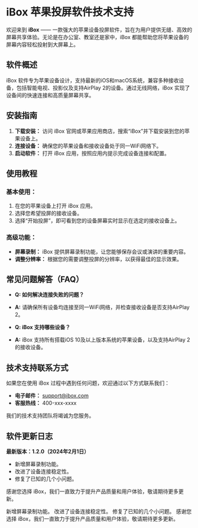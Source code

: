 # iBox 苹果投屏软件技术支持

欢迎来到 **iBox** —— 一款强大的苹果设备投屏软件，旨在为用户提供无缝、高效的屏幕共享体验。无论是在办公室、教室还是家中，iBox 都能帮助您将苹果设备的屏幕内容轻松投射到大屏幕上。

## 软件概述

iBox 软件专为苹果设备设计，支持最新的iOS和macOS系统，兼容多种接收设备，包括智能电视、投影仪及支持AirPlay 2的设备。通过无线网络，iBox 实现了设备间的快速连接和高质量屏幕共享。

## 安装指南

1. **下载安装：** 访问 iBox 官网或苹果应用商店，搜索“iBox”并下载安装到您的苹果设备上。
2. **连接设备：** 确保您的苹果设备和接收设备处于同一WiFi网络下。
3. **启动软件：** 打开 iBox 应用，按照应用内提示完成设备连接和配置。

## 使用教程

### 基本使用：

1. 在您的苹果设备上打开 iBox 应用。
2. 选择您希望投屏的接收设备。
3. 选择“开始投屏”，即可看到您的设备屏幕实时显示在选定的接收设备上。

### 高级功能：

- **屏幕录制：** iBox 提供屏幕录制功能，让您能够保存会议或演讲的重要内容。
- **调整分辨率：** 根据您的需要调整投屏的分辨率，以获得最佳的显示效果。

## 常见问题解答（FAQ）

- **Q: 如何解决连接失败的问题？**
- **A:** 请确保所有设备均连接至同一WiFi网络，并检查接收设备是否支持AirPlay 2。

- **Q: iBox 支持哪些设备？**
- **A:** iBox 支持所有搭载iOS 10及以上版本系统的苹果设备，以及支持AirPlay 2的接收设备。

## 技术支持联系方式

如果您在使用 iBox 过程中遇到任何问题，欢迎通过以下方式联系我们：

- **电子邮件：** [support@ibox.com](mailto:support@ibox.com)
- **客服热线：** 400-xxx-xxxx

我们的技术支持团队将竭诚为您服务。

## 软件更新日志

**最新版本：1.2.0（2024年2月1日）**

- 新增屏幕录制功能。
- 改进了设备连接稳定性。
- 修复了已知的几个小问题。

感谢您选择 iBox，我们一直致力于提升产品质量和用户体验，敬请期待更多更新。

新增屏幕录制功能。
改进了设备连接稳定性。
修复了已知的几个小问题。
感谢您选择 iBox，我们一直致力于提升产品质量和用户体验，敬请期待更多更新。

